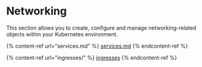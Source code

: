 # Networking

This section allows you to create, configure and manage networking-related objects within your Kubernetes environment.

{% content-ref url="services.md" %}
[services.md](services.md)
{% endcontent-ref %}

{% content-ref url="ingresses/" %}
[ingresses](ingresses/)
{% endcontent-ref %}
